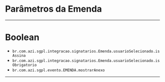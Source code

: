 # Parâmetros da Emenda

---

# Boolean

- `br.com.azi.sgpl.integracao.signatarios.Emenda.usuarioSelecionado.isAssina`
- `br.com.azi.sgpl.integracao.signatarios.Emenda.usuarioSelecionado.isObrigatorio`
- `br.com.azi.sgpl.evento.EMENDA.mostrarAnexo`

---
